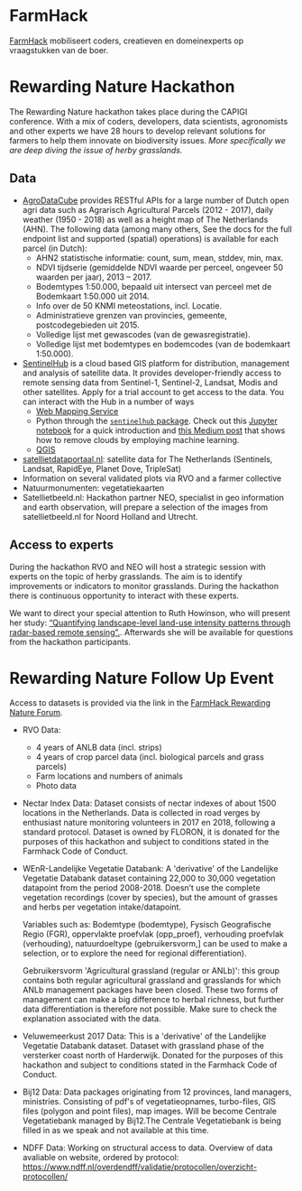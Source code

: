 # FarmHack

[FarmHack](https://www.farmhack.nl) mobiliseert coders, creatieven en domeinexperts op vraagstukken van de boer.

# Rewarding Nature Hackathon

The Rewarding Nature hackathon takes place during the CAPIGI conference. With a mix of  coders, developers, data scientists, agronomists and other experts we have 28 hours to develop relevant solutions for farmers to help them innovate on biodiversity issues. *More specifically we are deep diving the issue of herby grasslands.*

## Data 
- [AgroDataCube](http://agrodatacube.wur.nl) provides RESTful APIs for a large number of Dutch open agri data such as Agrarisch Agricultural Parcels (2012 - 2017), daily weather (1950 - 2018) as well as a height map of The Netherlands (AHN). The following data (among many others, See the docs for the full endpoint list and supported (spatial) operations) is available for each parcel (in Dutch):
  - AHN2 statistische informatie: count, sum, mean, stddev, min, max.
  - NDVI tijdserie (gemiddelde NDVI waarde per perceel, ongeveer 50 waarden per jaar), 2013 – 2017.
  - Bodemtypes 1:50.000, bepaald uit intersect van perceel met de Bodemkaart 1:50.000 uit 2014.
  - Info over de 50 KNMI meteostations, incl. Locatie.
  - Administratieve grenzen van provincies, gemeente, postcodegebieden uit 2015.
  - Volledige lijst met gewascodes (van de gewasregistratie).
  - Volledige lijst met bodemtypes en bodemcodes (van de bodemkaart 1:50.000).
- [SentinelHub](https://sentinel-hub.com/) is a cloud based GIS platform for distribution, management and analysis of satellite data. It provides developer-friendly access to remote sensing data from Sentinel-1, Sentinel-2, Landsat, Modis and other satellites.  Apply for a trial account to get access to the data. You can interact with the Hub in a number of ways
  - [Web Mapping Service](http://www.sentinel-hub.com/apps/wms/wms-integration-guide)
  - Python through the [`sentinelhub` package](https://medium.com/sentinel-hub/upgrading-the-sentinelhub-python-package-2665f9c10df). Check out this [Jupyter notebook](https://medium.com/sentinel-hub/lets-have-a-look-first-32ff13afce99) for a quick introduction and [this Medium post](https://medium.com/sentinel-hub/sentinel-hub-cloud-detector-s2cloudless-a67d263d3025) that shows how to remove clouds by employing machine learning. 
  - [QGIS](https://medium.com/sentinel-hub/control-sentinel-hub-from-within-qgis-2a83eb7f13db)
- [satellietdataportaal.nl](https://satellietdataportaal.nl/): satellite data for The Netherlands (Sentinels, Landsat, RapidEye, Planet Dove, TripleSat)
- Information on several validated plots via RVO and a farmer collective
- Natuurmonumenten: vegetatiekaarten
- Satellietbeeld.nl: Hackathon partner NEO, specialist in geo information and earth observation, will prepare a selection of the images from satellietbeeld.nl for Noord Holland and Utrecht. 

## Access to experts
During the hackathon RVO and NEO will host a strategic session with experts on the topic of herby grasslands. The aim is to identify improvements or indicators to monitor grasslands. During the hackathon there is continuous opportunity to interact with these experts.

We want to direct your special attention to Ruth Howinson, who will present her study: [“Quantifying landscape-level land-use intensity patterns through radar-based remote sensing”.](https://drive.google.com/file/d/1evfuyS0lLzuAEsGI1ZnugLm555w4yrt1/view). Afterwards she will be available for questions from the hackathon participants.


# Rewarding Nature Follow Up Event
Access to datasets is provided via the link in the [FarmHack Rewarding Nature Forum](https://forum.farmhack.nl/t/data-rewarding-nature-follow-up-event/97). 

- RVO Data:
  - 4 years of ANLB data (incl. strips)
  - 4 years of crop parcel data (incl. biological parcels and grass parcels)
  - Farm locations and numbers of animals
  - Photo data
  
- Nectar Index Data: Dataset consists of nectar indexes of about 1500 locations in the Netherlands. Data is collected in road verges by enthusiast nature monitoring volunteers in 2017 en 2018, following a standard protocol. Dataset is owned by FLORON, it is donated for the purposes of this hackathon and subject to conditions stated in the Farmhack Code of Conduct. 

- WEnR-Landelijke Vegetatie Databank: A 'derivative' of the Landelijke Vegetatie Databank dataset containing 22,000 to 30,000 vegetation datapoint from the period 2008-2018. Doesn’t use the complete vegetation recordings (cover by species), but the amount of grasses and herbs per vegetation intake/datapoint.

  Variables such as: Bodemtype (bodemtype), Fysisch Geografische Regio (FGR), oppervlakte proefvlak (opp_proef), verhouding proefvlak  (verhouding), natuurdoeltype (gebruikersvorm,] can be used to make a selection, or to explore the need for regional differentiation).

  Gebruikersvorm 'Agricultural grassland (regular or ANLb)': this group contains both regular agricultural grassland and grasslands for which ANLb management packages have been closed. These two forms of management can make a big difference to herbal richness, but further data differentiation is therefore not possible. Make sure to check the explanation associated with the data. 

- Veluwemeerkust 2017 Data: This is a 'derivative' of the Landelijke Vegetatie Databank dataset. Dataset with grassland phase of the versterker coast north of Harderwijk. Donated for the purposes of this hackathon and subject to conditions stated in the Farmhack Code of Conduct.

- Bij12 Data: Data packages originating from 12 provinces, land managers, ministries. Consisting of pdf's of vegetatieopnames, turbo-files, GIS files (polygon and point files), map images. Will be become Centrale Vegetatiebank managed by Bij12.The Centrale Vegetatiebank is being filled in as we speak and not available at this time.

- NDFF Data: Working on structural access to data. Overview of data avaliable on website, ordered by protocol: https://www.ndff.nl/overdendff/validatie/protocollen/overzicht-protocollen/




